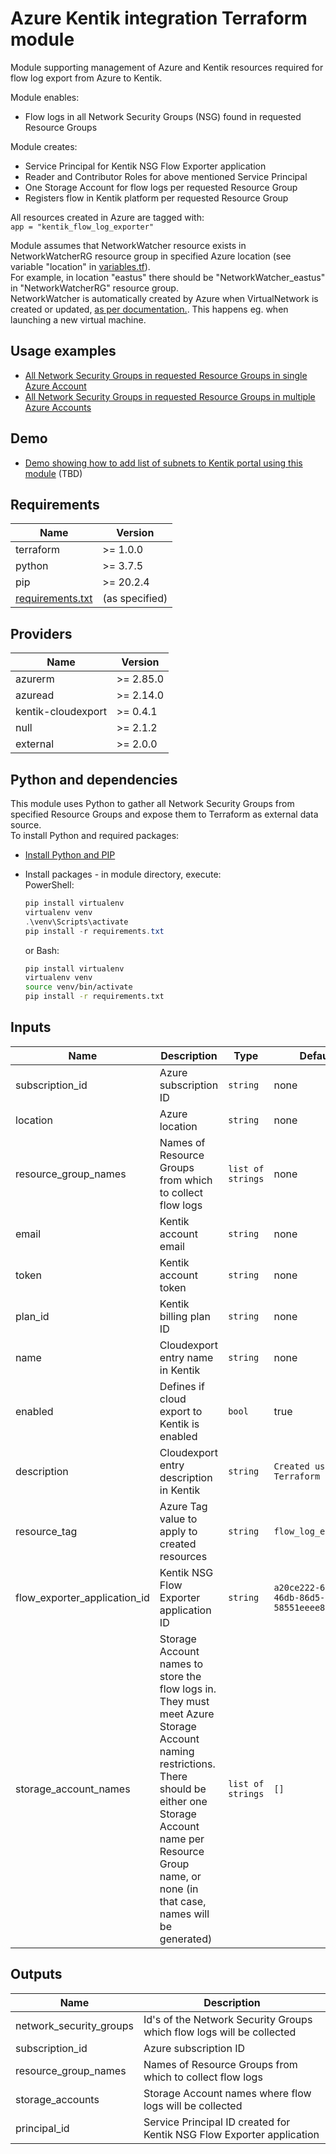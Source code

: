 # Azure Kentik integration Terraform module

Module supporting management of Azure and Kentik resources required for flow log export from Azure to Kentik.

Module enables:
* Flow logs in all Network Security Groups (NSG) found in requested Resource Groups

Module creates:
* Service Principal for Kentik NSG Flow Exporter application
* Reader and Contributor Roles for above mentioned Service Principal
* One Storage Account for flow logs per requested Resource Group
* Registers flow in Kentik platform per requested Resource Group

All resources created in Azure are tagged with:  
`app = "kentik_flow_log_exporter"`  

Module assumes that NetworkWatcher resource exists in NetworkWatcherRG resource group in specified Azure location (see variable "location" in [variables.tf](./variables.tf)).  
For example, in location "eastus" there should be "NetworkWatcher_eastus" in "NetworkWatcherRG" resource group.  
NetworkWatcher is automatically created by Azure when VirtualNetwork is created or updated, [as per documentation.](https://docs.microsoft.com/en-us/azure/network-watcher/network-watcher-create). This happens eg. when launching a new virtual machine.

## Usage examples

* [All Network Security Groups in requested Resource Groups in single Azure Account](examples/single_account_multiple_resource_groups)
* [All Network Security Groups in requested Resource Groups in multiple Azure Accounts](examples/multiple_accounts_multiple_resource_group)

## Demo

* [Demo showing how to add list of subnets to Kentik portal using this module](demo) (TBD)

## Requirements

| Name | Version |
|------|---------|
| terraform | >= 1.0.0 |
| python | >= 3.7.5 |
| pip | >= 20.2.4 |
| [requirements.txt](./requirements.txt) | (as specified) |

## Providers

| Name | Version |
|------|---------|
| azurerm | >= 2.85.0 |
| azuread | >= 2.14.0 |
| kentik-cloudexport | >= 0.4.1 |
| null | >= 2.1.2 |
| external | >= 2.0.0 |

## Python and dependencies

This module uses Python to gather all Network Security Groups from specified Resource Groups and expose them to Terraform as external data source.  
To install Python and required packages:
* [Install Python and PIP](https://docs.python.org/3/using/index.html)
* Install packages - in module directory, execute:  
    PowerShell:
    ```powershell
    pip install virtualenv
    virtualenv venv
    .\venv\Scripts\activate
    pip install -r requirements.txt
    ```

    or Bash:
    ```bash
    pip install virtualenv
    virtualenv venv
    source venv/bin/activate
    pip install -r requirements.txt
    ```
## Inputs

| Name | Description | Type | Default | Required |
|------|-------------|------|---------|:--------:|
| subscription_id | Azure subscription ID | `string` | none | yes |
| location | Azure location  | `string` | none | yes |
| resource_group_names | Names of Resource Groups from which to collect flow logs | `list of strings` | none | yes |
| email | Kentik account email | `string` | none | yes |
| token | Kentik account token | `string` | none | yes |
| plan_id | Kentik billing plan ID | `string` | none | yes |
| name | Cloudexport entry name in Kentik | `string` | none | yes |
| enabled | Defines if cloud export to Kentik is enabled | `bool` | true | no |
| description | Cloudexport entry description in Kentik | `string` | `Created using Terraform` | no |
| resource_tag | Azure Tag value to apply to created resources | `string` | `flow_log_exporter` | no |
| flow_exporter_application_id | Kentik NSG Flow Exporter application ID | `string` | `a20ce222-63c0-46db-86d5-58551eeee89f` | no |
| storage_account_names | Storage Account names to store the flow logs in. They must meet Azure Storage Account naming restrictions.<br>There should be either one Storage Account name per Resource Group name, or none (in that case, names will be generated) | `list of strings` | `[]` | no |


## Outputs

| Name | Description |
|------|-------------|
| network_security_groups | Id's of the Network Security Groups which flow logs will be collected |
| subscription_id | Azure subscription ID |
| resource_group_names | Names of Resource Groups from which to collect flow logs |
| storage_accounts | Storage Account names where flow logs will be collected |
| principal_id | Service Principal ID created for Kentik NSG Flow Exporter application |